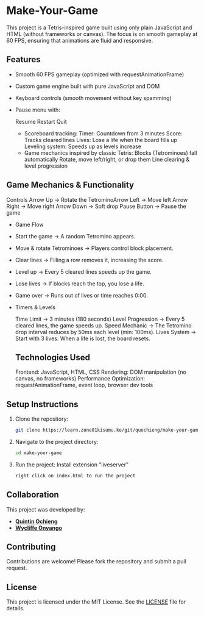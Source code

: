 # Make-Your-Game

This project is a Tetris-inspired game built using only plain JavaScript and HTML (without frameworks or canvas). The focus is on smooth gameplay at 60 FPS, ensuring that animations are fluid and responsive.

## Features
- Smooth 60 FPS gameplay (optimized with requestAnimationFrame)
- Custom game engine built with pure JavaScript and DOM
- Keyboard controls (smooth movement without key spamming)
- Pause menu with:

    Resume
    Restart
    Quit
    - Scoreboard tracking:
    Timer: Countdown from 3 minutes
    Score: Tracks cleared lines
    Lives: Lose a life when the board fills up
    Leveling system: Speeds up as levels increase
    - Game mechanics inspired by classic Tetris:
    Blocks (Tetrominoes) fall automatically
    Rotate, move left/right, or drop them
    Line clearing & level progression

## Game Mechanics & Functionality
 Controls
   Arrow Up → Rotate the TetrominoArrow Left → Move left
    Arrow Right → Move right
    Arrow Down → Soft drop
    Pause Button → Pause the game

-  Game Flow

- Start the game → A random Tetromino appears.
-  Move & rotate Tetrominoes → Players control block placement.
-  Clear lines → Filling a row removes it, increasing the score.
- Level up → Every 5 cleared lines speeds up the game.
-  Lose lives → If blocks reach the top, you lose a life.
-  Game over → Runs out of lives or time reaches 0:00.
- Timers & Levels

    Time Limit → 3 minutes (180 seconds)
    Level Progression → Every 5 cleared lines, the game speeds up.
    Speed Mechanic → The Tetromino drop interval reduces by 50ms each level (min: 100ms).
    Lives System → Start with 3 lives. When a life is lost, the board resets.

    ## Technologies Used

    Frontend: JavaScript, HTML, CSS
    Rendering: DOM manipulation (no canvas, no frameworks)
    Performance Optimization: requestAnimationFrame, event loop, browser dev tools

## Setup Instructions

1. Clone the repository:
    ```sh
    git clone https://learn.zone01kisumu.ke/git/quochieng/make-your-game.git
    ```
2. Navigate to the project directory:
    ```sh
    cd make-your-game
    ```

3. Run the project:
Install extension "liveserver"
    ```sh
    right click on index.html to run the project
    ```

## Collaboration
This project was developed by:
- [**Quintin Ochieng**](https://www.linkedin.com/in/quinter-ochieng/)
- [**Wycliffe Onyango**](https://www.linkedin.com/in/wycliffe-alphus-onyango/)

## Contributing

Contributions are welcome! Please fork the repository and submit a pull request.

## License

This project is licensed under the MIT License. See the [LICENSE](./LICENSE) file for details.